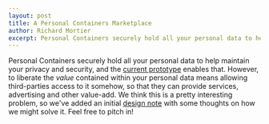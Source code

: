 ```yaml
---
layout: post
title: A Personal Containers Marketplace
author: Richard Mortier
excerpt: Personal Containers securely hold all your personal data to help maintain your privacy and security, and the current prototype enables that.  However, to liberate the value contained within your personal data means allowing third-parties access to it somehow, so that they can provide services, advertising and other value-add.   
---
```



Personal Containers securely hold all your personal data to help
maintain your privacy and security, and the [current prototype](http://github.com/avsm/perscon)
enables that.  However, to liberate the _value_ contained within your
personal data means allowing third-parties access to it somehow, so
that they can provide services, advertising and other value-add.  We
think this is a pretty interesting problem, so we've added an initial
[design note](/design.html) with some thoughts on how we might solve it.  Feel
free to pitch in!

